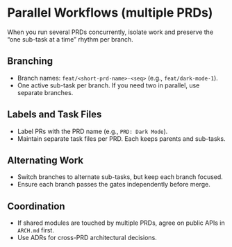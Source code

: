 # Parallel Workflows (multiple PRDs)

When you run several PRDs concurrently, isolate work and preserve the “one sub-task at a time” rhythm per branch.

## Branching

- Branch names: `feat/<short-prd-name>-<seq>` (e.g., `feat/dark-mode-1`).
- One active sub-task per branch. If you need two in parallel, use separate branches.

## Labels and Task Files

- Label PRs with the PRD name (e.g., `PRD: Dark Mode`).
- Maintain separate task files per PRD. Each keeps parents and sub-tasks.

## Alternating Work

- Switch branches to alternate sub-tasks, but keep each branch focused.
- Ensure each branch passes the gates independently before merge.

## Coordination

- If shared modules are touched by multiple PRDs, agree on public APIs in `ARCH.md` first.
- Use ADRs for cross-PRD architectural decisions.

